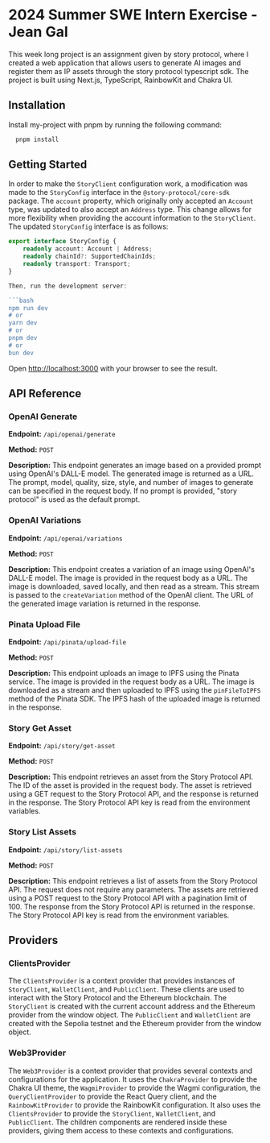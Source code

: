 # 2024 Summer SWE Intern Exercise - Jean Gal

This week long project is an assignment given by story protocol, where I created a web application that allows users to generate AI images and register them as IP assets through the story protocol typescript sdk. The project is built using Next.js, TypeScript, RainbowKit and Chakra UI.

## Installation 

Install my-project with pnpm by running the following command:

```bash 
  pnpm install
```

## Getting Started

In order to make the `StoryClient` configuration work, a modification was made to the `StoryConfig` interface in the `@story-protocol/core-sdk` package. The `account` property, which originally only accepted an `Account` type, was updated to also accept an `Address` type. This change allows for more flexibility when providing the account information to the `StoryClient`. The updated `StoryConfig` interface is as follows:

```typescript
export interface StoryConfig {
    readonly account: Account | Address;
    readonly chainId?: SupportedChainIds;
    readonly transport: Transport;
}

Then, run the development server:

```bash
npm run dev
# or
yarn dev
# or
pnpm dev
# or
bun dev
```

Open [http://localhost:3000](http://localhost:3000) with your browser to see the result.

## API Reference

### OpenAI Generate

**Endpoint:** `/api/openai/generate`

**Method:** `POST`

**Description:** This endpoint generates an image based on a provided prompt using OpenAI's DALL-E model. The generated image is returned as a URL. The prompt, model, quality, size, style, and number of images to generate can be specified in the request body. If no prompt is provided, "story protocol" is used as the default prompt.

### OpenAI Variations

**Endpoint:** `/api/openai/variations`

**Method:** `POST`

**Description:** This endpoint creates a variation of an image using OpenAI's DALL-E model. The image is provided in the request body as a URL. The image is downloaded, saved locally, and then read as a stream. This stream is passed to the `createVariation` method of the OpenAI client. The URL of the generated image variation is returned in the response.

### Pinata Upload File

**Endpoint:** `/api/pinata/upload-file`

**Method:** `POST`

**Description:** This endpoint uploads an image to IPFS using the Pinata service. The image is provided in the request body as a URL. The image is downloaded as a stream and then uploaded to IPFS using the `pinFileToIPFS` method of the Pinata SDK. The IPFS hash of the uploaded image is returned in the response.

### Story Get Asset

**Endpoint:** `/api/story/get-asset`

**Method:** `POST`

**Description:** This endpoint retrieves an asset from the Story Protocol API. The ID of the asset is provided in the request body. The asset is retrieved using a GET request to the Story Protocol API, and the response is returned in the response. The Story Protocol API key is read from the environment variables.

### Story List Assets

**Endpoint:** `/api/story/list-assets`

**Method:** `POST`

**Description:** This endpoint retrieves a list of assets from the Story Protocol API. The request does not require any parameters. The assets are retrieved using a POST request to the Story Protocol API with a pagination limit of 100. The response from the Story Protocol API is returned in the response. The Story Protocol API key is read from the environment variables.

## Providers

### ClientsProvider

The `ClientsProvider` is a context provider that provides instances of `StoryClient`, `WalletClient`, and `PublicClient`. These clients are used to interact with the Story Protocol and the Ethereum blockchain. The `StoryClient` is created with the current account address and the Ethereum provider from the window object. The `PublicClient` and `WalletClient` are created with the Sepolia testnet and the Ethereum provider from the window object.

### Web3Provider

The `Web3Provider` is a context provider that provides several contexts and configurations for the application. It uses the `ChakraProvider` to provide the Chakra UI theme, the `WagmiProvider` to provide the Wagmi configuration, the `QueryClientProvider` to provide the React Query client, and the `RainbowKitProvider` to provide the RainbowKit configuration. It also uses the `ClientsProvider` to provide the `StoryClient`, `WalletClient`, and `PublicClient`. The children components are rendered inside these providers, giving them access to these contexts and configurations.